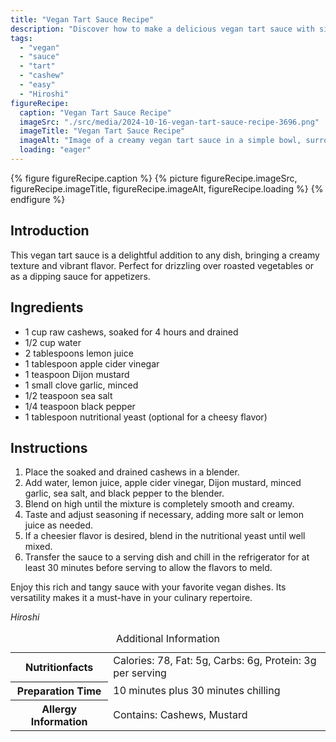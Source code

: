 ```yaml
---
title: "Vegan Tart Sauce Recipe"
description: "Discover how to make a delicious vegan tart sauce with simple ingredients. Perfect for enhancing any dish with a creamy, tangy flavor."
tags:
  - "vegan"
  - "sauce"
  - "tart"
  - "cashew"
  - "easy"
  - "Hiroshi"
figureRecipe: 
  caption: "Vegan Tart Sauce Recipe"
  imageSrc: "./src/media/2024-10-16-vegan-tart-sauce-recipe-3696.png"
  imageTitle: "Vegan Tart Sauce Recipe"
  imageAlt: "Image of a creamy vegan tart sauce in a simple bowl, surrounded by fresh herbs like parsley and dill on a neutral table, highlighted by natural light."
  loading: "eager"
---
```


{% figure figureRecipe.caption %}
{% picture figureRecipe.imageSrc, figureRecipe.imageTitle, figureRecipe.imageAlt, figureRecipe.loading %}
{% endfigure %}

## Introduction

This vegan tart sauce is a delightful addition to any dish, bringing a creamy texture and vibrant flavor. Perfect for drizzling over roasted vegetables or as a dipping sauce for appetizers.

## Ingredients

- 1 cup raw cashews, soaked for 4 hours and drained
- 1/2 cup water
- 2 tablespoons lemon juice
- 1 tablespoon apple cider vinegar
- 1 teaspoon Dijon mustard
- 1 small clove garlic, minced
- 1/2 teaspoon sea salt
- 1/4 teaspoon black pepper
- 1 tablespoon nutritional yeast (optional for a cheesy flavor)

## Instructions

1. Place the soaked and drained cashews in a blender.
2. Add water, lemon juice, apple cider vinegar, Dijon mustard, minced garlic, sea salt, and black pepper to the blender.
3. Blend on high until the mixture is completely smooth and creamy.
4. Taste and adjust seasoning if necessary, adding more salt or lemon juice as needed.
5. If a cheesier flavor is desired, blend in the nutritional yeast until well mixed.
6. Transfer the sauce to a serving dish and chill in the refrigerator for at least 30 minutes before serving to allow the flavors to meld.

Enjoy this rich and tangy sauce with your favorite vegan dishes. Its versatility makes it a must-have in your culinary repertoire.

*Hiroshi*

<table><caption class='sr-only'>Additional Information</caption><tr><th>Nutritionfacts</th><td>Calories: 78, Fat: 5g, Carbs: 6g, Protein: 3g per serving&nbsp;</td></tr><tr><th>Preparation Time</th><td>10 minutes plus 30 minutes chilling&nbsp;</td></tr><tr><th>Allergy Information</th><td>Contains: Cashews, Mustard&nbsp;</td></tr></table>

